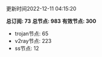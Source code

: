 更新时间2022-12-11 04:15:20

**总订阅: 73**
**总节点: 983**
**有效节点: 300**
- trojan节点: 65
- v2ray节点: 223
- ss节点: 12

